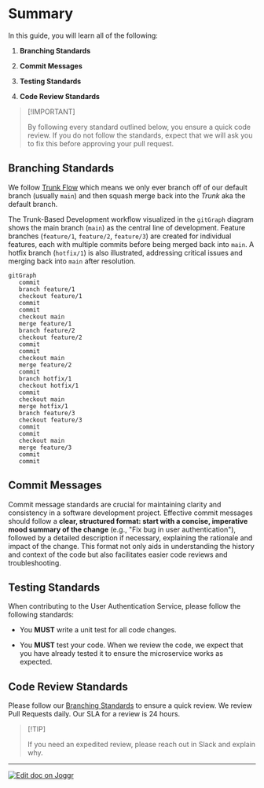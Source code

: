 <!--@@joggrdoc@@-->
<!-- @joggr:version(v2):end -->
<!-- @joggr:warning:start -->
<!-- 
  _   _   _    __        __     _      ____    _   _   ___   _   _    ____     _   _   _ 
 | | | | | |   \ \      / /    / \    |  _ \  | \ | | |_ _| | \ | |  / ___|   | | | | | |
 | | | | | |    \ \ /\ / /    / _ \   | |_) | |  \| |  | |  |  \| | | |  _    | | | | | |
 |_| |_| |_|     \ V  V /    / ___ \  |  _ <  | |\  |  | |  | |\  | | |_| |   |_| |_| |_|
 (_) (_) (_)      \_/\_/    /_/   \_\ |_| \_\ |_| \_| |___| |_| \_|  \____|   (_) (_) (_)
                                                              
This document is managed by Joggr. Editing this document could break Joggr's core features, i.e. our 
ability to auto-maintain this document. Please use the Joggr editor to edit this document 
(link at bottom of the page).
-->
<!-- @joggr:warning:end -->
# Summary

In this guide, you will learn all of the following:

1. **Branching Standards**

2. **Commit Messages**

3. **Testing Standards**

4. **Code Review Standards**

> \[!IMPORTANT]
>
> By following every standard outlined below, you ensure a quick code review. If you do not follow the standards, expect that we will ask you to fix this before approving your pull request.

## Branching Standards

We follow [Trunk Flow](https://www.toptal.com/software/trunk-based-development-git-flow) which means we only ever branch off of our default branch (usually `main`) and then squash merge back into the *Trunk* aka the default branch.

The Trunk-Based Development workflow visualized in the `gitGraph` diagram shows the main branch (`main`) as the central line of development. Feature branches (`feature/1`, `feature/2`, `feature/3`) are created for individual features, each with multiple commits before being merged back into `main`. A hotfix branch (`hotfix/1`) is also illustrated, addressing critical issues and merging back into `main` after resolution.

```mermaid
gitGraph
   commit
   branch feature/1
   checkout feature/1
   commit
   commit
   checkout main
   merge feature/1
   branch feature/2
   checkout feature/2
   commit
   commit
   checkout main
   merge feature/2
   commit
   branch hotfix/1
   checkout hotfix/1
   commit
   checkout main
   merge hotfix/1
   branch feature/3
   checkout feature/3
   commit
   commit
   checkout main
   merge feature/3
   commit
   commit
```

## Commit Messages

Commit message standards are crucial for maintaining clarity and consistency in a software development project. Effective commit messages should follow a **clear, structured format: start with a concise, imperative mood summary of the change** (e.g., "Fix bug in user authentication"), followed by a detailed description if necessary, explaining the rationale and impact of the change. This format not only aids in understanding the history and context of the code but also facilitates easier code reviews and troubleshooting.

## Testing Standards

When contributing to the User Authentication Service, please follow the following standards:

* You **MUST** write a unit test for all code changes.

* You **MUST** test your code. When we review the code, we expect that you have already tested it to ensure the microservice works as expected.

## Code Review Standards

Please follow our [Branching Standards](https://app.joggr.io/app/documents/c80c811a-b3cc-4b6f-b3d7-5cab383ca36f/edit#branching-standards) to ensure a quick review. We review Pull Requests daily. Our SLA for a review is 24 hours.

> \[!TIP]
>
> If you need an expedited review, please reach out in Slack and explain why.

<!-- @joggr:editLink(c80c811a-b3cc-4b6f-b3d7-5cab383ca36f):start -->
---
<a href="https://app.joggr.io/app/documents/c80c811a-b3cc-4b6f-b3d7-5cab383ca36f/edit">
  <img src="https://cdn.joggr.io/assets/static/badges/joggr-document-edit.svg?did=c80c811a-b3cc-4b6f-b3d7-5cab383ca36f" alt="Edit doc on Joggr" />
</a>
<!-- @joggr:editLink(c80c811a-b3cc-4b6f-b3d7-5cab383ca36f):end -->
